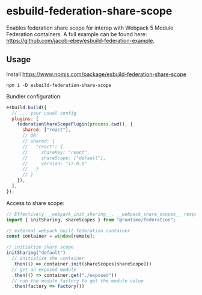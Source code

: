 # esbuild-federation-share-scope

Enables federation share scope for interop with Webpack 5 Module Federation containers. A full example can be found here: https://github.com/jacob-ebey/esbuild-federation-example.

## Usage

Install https://www.npmjs.com/package/esbuild-federation-share-scope

```
npm i -D esbuild-federation-share-scope
```

Bundler configuration:

```js
esbuild.build({
  // ... your usual config
  plugins: [
    federationShareScopePlugin(process.cwd(), {
      shared: ["react"],
      // OR:
      // shared: {
      //   "react": {
      //     shareKey: "react",
      //     shareScope: ["default"],
      //     version: "17.0.0"
      //   }
      // }
    }),
  ],
});
```

Access to share scope:

```js
// Effectively __webpack_init_sharing__, __webpack_share_scopes__ respectively
import { initSharing, shareScopes } from "@runtime/federation";

// external webpack built federation container
const container = window[remote];

// initialize share scope
initSharing("default")
  // initialize the container
  .then(() => container.init(shareScopes[shareScope]))
  // get an exposed module
  .then(() => container.get("./exposed"))
  // run the module factory to get the module value
  .then(factory => factory())
```
